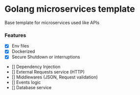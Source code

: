 # Golang microservices template

Base template for microservices used like APIs

### Features

- [x] Env files
- [x] Dockerized
- [x] Secure Shutdown or interruptions
- [] Dependency Injection
- [] External Requests service (HTTP)
- [] Middlewares (JSON, Request validation)
- [] Events logic
- [] Database service
